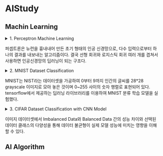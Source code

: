 # AIStudy

## Machin Learning

<details>
  <summary>
    1. Perceptron Machine Learning
  </summary>
  <div>
    2023-10-03 <a href="https://github.com/ongsiru/AIStudy/blob/main/Linear%20Regression%20Program.ipynb">선형회귀 프로그램</a>
  </div>
</details>

퍼셉트론은 뉴런을 흉내내어 만든 초기 형태의 인공 신경망으로, 다수 입력으로부터 하나의 결과를 내보내는 알고리즘이다. 결국 선형 회귀와 로지스틱 회귀 여러 개를 겹쳐서 사용하면 인공신경망의 딥러닝이 되는 구조다.

<details>
  <summary>
    2. MNIST Dataset Classification
  </summary>
  <div>
    2023-11-07 <a href="https://github.com/ongsiru/AIStudy/blob/main/MNIST%20Dataset%20Classification.ipynb">Classification 프로그램</a>

1.	Layer의 구조
Layer Size의 경우, 레이어 크기를 증가시킨 결과 성능이 향상되었다. 레이어 크기를 늘림으로써 모델은 더 복잡한 패턴을 학습할 수 있다. 이로 인해 정확도가 더 높아진다.
2.	Batch Size
64를 사용한 경우, 정확도가 더 높게 나왔다. 일반적으로 사이즈가 큰 배치는 훈련 속도를 높일 수 있지만, 메모리 요구량이 늘어나고 결과의 유의미한 차이는 없었다.
3.	Optimizer 종류
기울기 최적화 과정에서 SGD를 사용한 경우, Adam보다 정확도가 낮았다. Adam은 모멘텀과 학습률 스케줄링을 자동으로 조절하며 일반적으로 더 좋은 수렴을 제공하는 반면에 SGD는 일정하지 않은 gradient로 파라미터를 업데이트하는 것은 수렴을 방해할 수 있다.
4.	Epoch 수
Epoch 수를 늘리면 모델이 더 많은 훈련을 수행하고 더 높은 정확도를 달성할 수 있다. 그러나 특정 수에 벗어난 Epoch을 사용하면 Overfitting으로 인해 오히려 정확도가 떨어진다. 해당 실험에서 Epoch가 20일 때 이 현상을 발견할 수 있었다.
5.	결론
한정된 학습 데이터에서 Epoch의 수가 커질수록 Overfitting이 발생하고 우리는 중요 파라미터의 값을 변경하거나 여러 가지 피드백과 규제를 부여해 Feature의 영향력을 조절할 수 있다. 
  </div>
</details>

MNIST는 NIST라는 데이터셋을 가공하여 0부터 9까지 인간의 글씨를 28*28 grayscale 이미지로 모아 놓은 것이며 0~255 사이의 숫자 행렬로 표현되어 있다. tensorflow에서 제공하는 딥러닝 라이브러리를 이용하여 MNIST 분류 학습 모델을 실험했다.

<details>
  <summary>
    3. CIFAR Dataset Classification with CNN Model
  </summary>
  <div>
    2023-11-24 <a href="https://github.com/ongsiru/AIStudy/blob/main/CIFAR%20Dataset%20Classification%20with%20CNN%20Model.py">CNN모델 Classification 프로그램</a>
  </div>
</details>

이미지 데이터셋에서 Imbalanced Data와 Balanced Data 간의 성능 차이와 선택된 데이터 클래스의 다양성을 통해 데이터 불균형이 실제 모델 성능에 미치는 영향을 이해할 수 있다. 

## AI Algorithm
